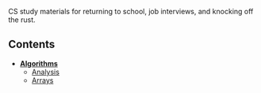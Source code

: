 CS study materials for returning to school, job interviews, and knocking off the rust.

## Contents

* **[Algorithms](algorithms)**
  * [Analysis](analysis)
  * [Arrays](arrays)